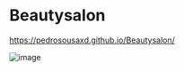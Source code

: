 # Beautysalon

https://pedrosousaxd.github.io/Beautysalon/

![image](https://user-images.githubusercontent.com/105396586/177204477-17ab5363-1c0b-4ef1-97c7-1c7d97a17c24.png)
